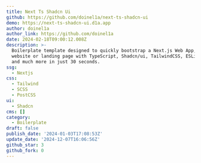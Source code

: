```yaml
---
title: Next Ts Shadcn Ui
github: https://github.com/doinel1a/next-ts-shadcn-ui
demo: https://next-ts-shadcn-ui.d1a.app
author: doinel1a
author_link: https://github.com/doinel1a
date: 2024-02-18T09:00:12.008Z
description: >-
  Boilerplate template designed to quickly bootstrap a Next.js Web App, SPA,
  website or landing page with TypeScript, Shadcn/ui, TailwindCSS, ESLint, Husky
  and much more in just 30 seconds.
ssg:
  - Nextjs
css:
  - Tailwind
  - SCSS
  - PostCSS
ui:
  - Shadcn
cms: []
category:
  - Boilerplate
draft: false
publish_date: '2024-01-03T17:08:53Z'
update_date: '2024-12-07T16:06:56Z'
github_star: 3
github_fork: 0
---
```

